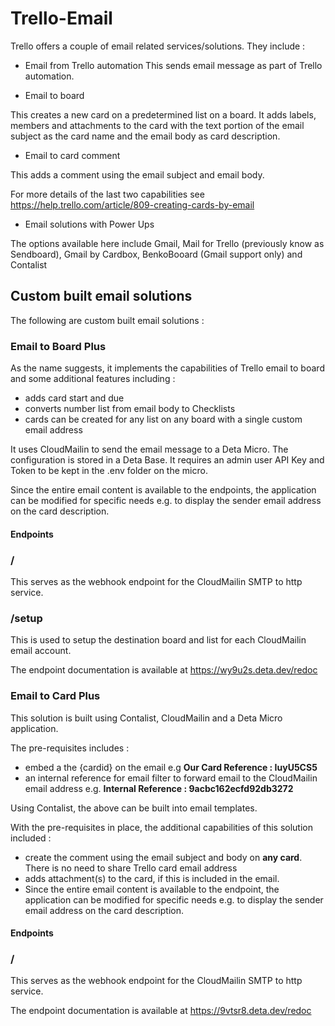# Trello-Email

Trello offers a couple of email related services/solutions. They include :

- Email from Trello automation
This sends email message as part of Trello automation.

- Email to board

This creates a new card on a predetermined list on a board. It adds labels, members and attachments to the card with the text portion of the email subject as the card name and the email body as card description.

- Email to card comment

This adds a comment using the email subject and email body.

For more details of the last two capabilities see https://help.trello.com/article/809-creating-cards-by-email

- Email solutions with Power Ups

The options available here include Gmail, Mail for Trello (previously know as Sendboard), Gmail by Cardbox, BenkoBooard (Gmail support only) and Contalist

## Custom built email solutions

The following are custom built email solutions :

### Email to Board Plus

As the name suggests, it implements the capabilities of Trello email to board and some additional features including :

- adds card start and due
- converts number list from email body to Checklists
- cards can be created for any list on any board with a single custom email address

It uses CloudMailin to send the email message to a Deta Micro. The configuration is stored in a Deta Base. It requires an admin user API Key and Token to be kept in the .env folder on the micro.

Since the entire email content is available to the endpoints, the application can be modified for specific needs e.g. to display the sender email address on the card description.

#### Endpoints

### /

This serves as the webhook endpoint for the CloudMailin SMTP to http service.

### /setup

This is used to setup the destination board and list for each CloudMailin email account.

The endpoint documentation is available at https://wy9u2s.deta.dev/redoc

### Email to Card Plus

This solution is built using Contalist, CloudMailin and a Deta Micro application.

The pre-requisites includes :
- embed a the {cardid} on the email e.g **Our Card Reference : IuyU5CS5**
- an internal reference for email filter to forward email to the CloudMailin email address e.g. **Internal Reference : 9acbc162ecfd92db3272**

Using Contalist, the above can be built into email templates.

With the pre-requisites in place, the additional capabilities of this solution included :
- create the comment using the email subject and body on **any card**. There is no need to share Trello card email address
- adds attachment(s) to the card, if this is included in the email.
- Since the entire email content is available to the endpoint, the application can be modified for specific needs e.g. to display the sender email address on the card description.

#### Endpoints

### /

This serves as the webhook endpoint for the CloudMailin SMTP to http service.

The endpoint documentation is available at https://9vtsr8.deta.dev/redoc
